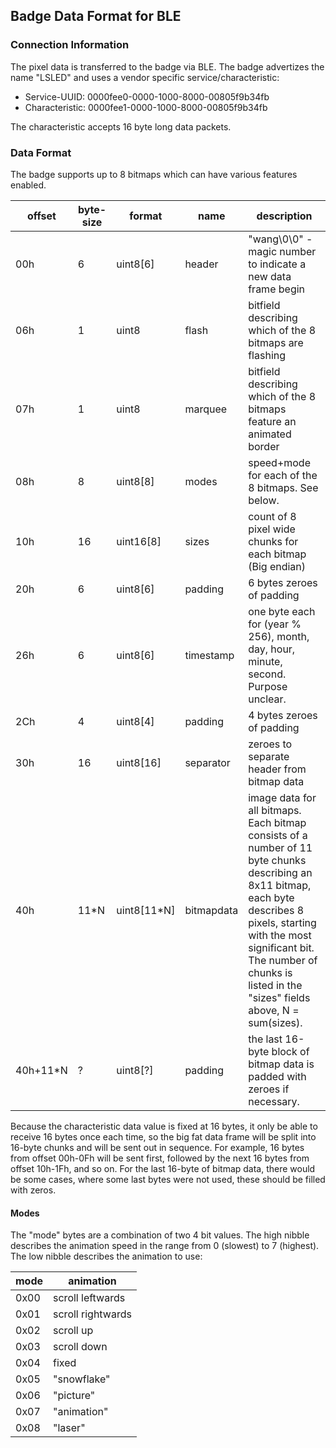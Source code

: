 ## Badge Data Format for BLE

### Connection Information

The pixel data is transferred to the badge via BLE. The badge advertizes the name "LSLED" and uses a vendor specific service/characteristic:

- Service-UUID: 0000fee0-0000-1000-8000-00805f9b34fb
- Characteristic: 0000fee1-0000-1000-8000-00805f9b34fb

The characteristic accepts 16 byte long data packets.

### Data Format

The badge supports up to 8 bitmaps which can have various features enabled.

| offset    | byte-size | format       | name       | description  |
| --------- | --------- | ------------ | ---------- | ------------ |
| 00h       | 6         | uint8[6]     | header     | "wang\0\0" - magic number to indicate a new data frame begin |
| 06h       | 1         | uint8        | flash      | bitfield describing which of the 8 bitmaps are flashing |
| 07h       | 1         | uint8        | marquee    | bitfield describing which of the 8 bitmaps feature an animated border |
| 08h       | 8         | uint8[8]     | modes      | speed+mode for each of the 8 bitmaps. See below. |
| 10h       | 16        | uint16[8]    | sizes      | count of 8 pixel wide chunks for each bitmap (Big endian) |
| 20h       | 6         | uint8[6]     | padding    | 6 bytes zeroes of padding
| 26h       | 6         | uint8[6]     | timestamp  | one byte each for (year % 256), month, day, hour, minute, second. Purpose unclear.
| 2Ch       | 4         | uint8[4]     | padding    | 4 bytes zeroes of padding
| 30h       | 16        | uint8[16]    | separator  | zeroes to separate header from bitmap data |
| 40h       | 11*N      | uint8[11\*N] | bitmapdata | image data for all bitmaps. Each bitmap consists of a number of 11 byte chunks describing an 8x11 bitmap, each byte describes 8 pixels, starting with the most significant bit. The number of chunks is listed in the "sizes" fields above, N = sum(sizes). |
| 40h+11*N  | ?         | uint8[?]     | padding    | the last 16-byte block of bitmap data is padded with zeroes if necessary. |

Because the characteristic data value is fixed at 16 bytes, it only be able to
receive 16 bytes once each time, so the big fat data frame will be split into
16-byte chunks and will be sent out in sequence. For example, 16 bytes from
offset 00h-0Fh will be sent first, followed by the next 16 bytes from offset
10h-1Fh, and so on. For the last 16-byte of bitmap data, there would be some
cases, where some last bytes were not used, these should be filled with zeros.

#### Modes

The "mode" bytes are a combination of two 4 bit values. The high nibble describes the animation speed in the range from 0 (slowest) to 7 (highest). The low nibble describes the animation to use:

| mode | animation         |
|------|-------------------|
| 0x00 | scroll leftwards  |
| 0x01 | scroll rightwards |
| 0x02 | scroll up         |
| 0x03 | scroll down       |
| 0x04 | fixed             |
| 0x05 | "snowflake"       |
| 0x06 | "picture"         |
| 0x07 | "animation"       |
| 0x08 | "laser"           |

